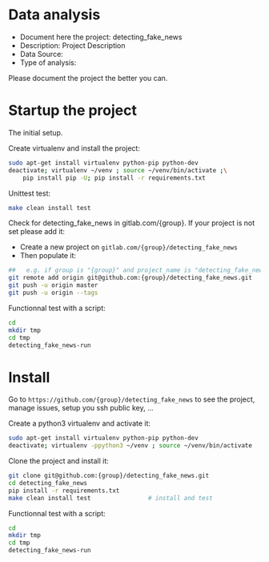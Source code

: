 # Data analysis
- Document here the project: detecting_fake_news
- Description: Project Description
- Data Source:
- Type of analysis:

Please document the project the better you can.

# Startup the project

The initial setup.

Create virtualenv and install the project:
```bash
sudo apt-get install virtualenv python-pip python-dev
deactivate; virtualenv ~/venv ; source ~/venv/bin/activate ;\
    pip install pip -U; pip install -r requirements.txt
```

Unittest test:
```bash
make clean install test
```

Check for detecting_fake_news in gitlab.com/{group}.
If your project is not set please add it:

- Create a new project on `gitlab.com/{group}/detecting_fake_news`
- Then populate it:

```bash
##   e.g. if group is "{group}" and project_name is "detecting_fake_news"
git remote add origin git@github.com:{group}/detecting_fake_news.git
git push -u origin master
git push -u origin --tags
```

Functionnal test with a script:

```bash
cd
mkdir tmp
cd tmp
detecting_fake_news-run
```

# Install

Go to `https://github.com/{group}/detecting_fake_news` to see the project, manage issues,
setup you ssh public key, ...

Create a python3 virtualenv and activate it:

```bash
sudo apt-get install virtualenv python-pip python-dev
deactivate; virtualenv -ppython3 ~/venv ; source ~/venv/bin/activate
```

Clone the project and install it:

```bash
git clone git@github.com:{group}/detecting_fake_news.git
cd detecting_fake_news
pip install -r requirements.txt
make clean install test                # install and test
```
Functionnal test with a script:

```bash
cd
mkdir tmp
cd tmp
detecting_fake_news-run
```
